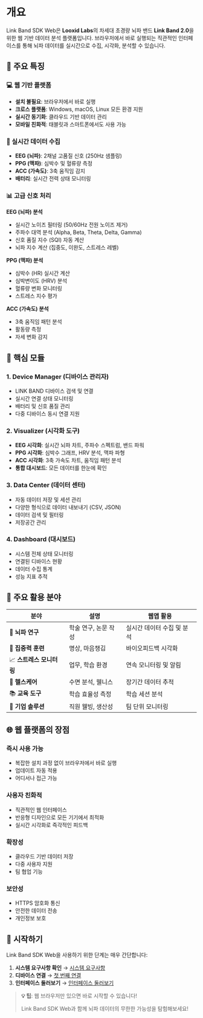 # 개요

Link Band SDK Web은 **Looxid Labs**의 차세대 초경량 뇌파 밴드 **Link Band 2.0**을 위한 웹 기반 데이터 분석 플랫폼입니다. 브라우저에서 바로 실행되는 직관적인 인터페이스를 통해 뇌파 데이터를 실시간으로 수집, 시각화, 분석할 수 있습니다.

## 🌟 주요 특징

### 💻 웹 기반 플랫폼
- **설치 불필요**: 브라우저에서 바로 실행
- **크로스 플랫폼**: Windows, macOS, Linux 모든 환경 지원
- **실시간 동기화**: 클라우드 기반 데이터 관리
- **모바일 친화적**: 태블릿과 스마트폰에서도 사용 가능

### 🧠 실시간 데이터 수집
- **EEG (뇌파)**: 2채널 고품질 신호 (250Hz 샘플링)
- **PPG (맥파)**: 심박수 및 혈류량 측정
- **ACC (가속도)**: 3축 움직임 감지
- **배터리**: 실시간 전력 상태 모니터링

### 📊 고급 신호 처리

**EEG (뇌파) 분석**
- 실시간 노이즈 필터링 (50/60Hz 전원 노이즈 제거)
- 주파수 대역 분석 (Alpha, Beta, Theta, Delta, Gamma)
- 신호 품질 지수 (SQI) 자동 계산
- 뇌파 지수 계산 (집중도, 이완도, 스트레스 레벨)

**PPG (맥파) 분석**
- 심박수 (HR) 실시간 계산
- 심박변이도 (HRV) 분석
- 혈류량 변화 모니터링
- 스트레스 지수 평가

**ACC (가속도) 분석**
- 3축 움직임 패턴 분석
- 활동량 측정
- 자세 변화 감지

## 🚀 핵심 모듈

### 1. Device Manager (디바이스 관리자)
- LINK BAND 디바이스 검색 및 연결
- 실시간 연결 상태 모니터링
- 배터리 및 신호 품질 관리
- 다중 디바이스 동시 연결 지원

### 2. Visualizer (시각화 도구)
- **EEG 시각화**: 실시간 뇌파 차트, 주파수 스펙트럼, 밴드 파워
- **PPG 시각화**: 심박수 그래프, HRV 분석, 맥파 파형
- **ACC 시각화**: 3축 가속도 차트, 움직임 패턴 분석
- **통합 대시보드**: 모든 데이터를 한눈에 확인

### 3. Data Center (데이터 센터)
- 자동 데이터 저장 및 세션 관리
- 다양한 형식으로 데이터 내보내기 (CSV, JSON)
- 데이터 검색 및 필터링
- 저장공간 관리

### 4. Dashboard (대시보드)
- 시스템 전체 상태 모니터링
- 연결된 디바이스 현황
- 데이터 수집 통계
- 성능 지표 추적

## 🎯 주요 활용 분야

| 분야 | 설명 | 웹앱 활용 |
|------|------|----------|
| 🔬 **뇌파 연구** | 학술 연구, 논문 작성 | 실시간 데이터 수집 및 분석 |
| 🧘 **집중력 훈련** | 명상, 마음챙김 | 바이오피드백 시각화 |
| 📈 **스트레스 모니터링** | 업무, 학습 환경 | 연속 모니터링 및 알림 |
| 🏥 **헬스케어** | 수면 분석, 웰니스 | 장기간 데이터 추적 |
| 📚 **교육 도구** | 학습 효율성 측정 | 학습 세션 분석 |
| 💼 **기업 솔루션** | 직원 웰빙, 생산성 | 팀 단위 모니터링 |

## 🌐 웹 플랫폼의 장점

### 즉시 사용 가능
- 복잡한 설치 과정 없이 브라우저에서 바로 실행
- 업데이트 자동 적용
- 어디서나 접근 가능

### 사용자 친화적
- 직관적인 웹 인터페이스
- 반응형 디자인으로 모든 기기에서 최적화
- 실시간 시각화로 즉각적인 피드백

### 확장성
- 클라우드 기반 데이터 저장
- 다중 사용자 지원
- 팀 협업 기능

### 보안성
- HTTPS 암호화 통신
- 안전한 데이터 전송
- 개인정보 보호

## 🚀 시작하기

Link Band SDK Web을 사용하기 위한 단계는 매우 간단합니다:

1. **시스템 요구사항 확인** → [시스템 요구사항](system-requirements.md)
2. **디바이스 연결** → [첫 번째 연결](first-connection.md)
3. **인터페이스 둘러보기** → [인터페이스 둘러보기](interface-tour.md)

> **💡 팁**: 웹 브라우저만 있으면 바로 시작할 수 있습니다! 
> 
> Link Band SDK Web과 함께 뇌파 데이터의 무한한 가능성을 탐험해보세요! 